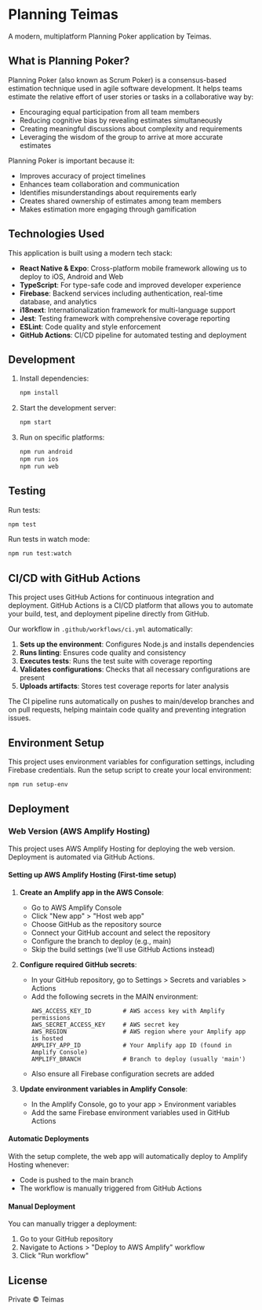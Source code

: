# Planning Teimas

A modern, multiplatform Planning Poker application by Teimas.

## What is Planning Poker?

Planning Poker (also known as Scrum Poker) is a consensus-based estimation technique used in agile software development. It helps teams estimate the relative effort of user stories or tasks in a collaborative way by:

- Encouraging equal participation from all team members
- Reducing cognitive bias by revealing estimates simultaneously
- Creating meaningful discussions about complexity and requirements
- Leveraging the wisdom of the group to arrive at more accurate estimates

Planning Poker is important because it:
- Improves accuracy of project timelines
- Enhances team collaboration and communication
- Identifies misunderstandings about requirements early
- Creates shared ownership of estimates among team members
- Makes estimation more engaging through gamification

## Technologies Used

This application is built using a modern tech stack:

- **React Native & Expo**: Cross-platform mobile framework allowing us to deploy to iOS, Android and Web
- **TypeScript**: For type-safe code and improved developer experience
- **Firebase**: Backend services including authentication, real-time database, and analytics
- **i18next**: Internationalization framework for multi-language support
- **Jest**: Testing framework with comprehensive coverage reporting
- **ESLint**: Code quality and style enforcement
- **GitHub Actions**: CI/CD pipeline for automated testing and deployment

## Development

1. Install dependencies:
   ```bash
   npm install
   ```

2. Start the development server:
   ```bash
   npm start
   ```

3. Run on specific platforms:
   ```bash
   npm run android
   npm run ios
   npm run web
   ```

## Testing

Run tests:
```bash
npm test
```

Run tests in watch mode:
```bash
npm run test:watch
```

## CI/CD with GitHub Actions

This project uses GitHub Actions for continuous integration and deployment. GitHub Actions is a CI/CD platform that allows you to automate your build, test, and deployment pipeline directly from GitHub.

Our workflow in `.github/workflows/ci.yml` automatically:

1. **Sets up the environment**: Configures Node.js and installs dependencies
2. **Runs linting**: Ensures code quality and consistency  
3. **Executes tests**: Runs the test suite with coverage reporting
4. **Validates configurations**: Checks that all necessary configurations are present
5. **Uploads artifacts**: Stores test coverage reports for later analysis

The CI pipeline runs automatically on pushes to main/develop branches and on pull requests, helping maintain code quality and preventing integration issues.

## Environment Setup

This project uses environment variables for configuration settings, including Firebase credentials. Run the setup script to create your local environment:

```bash
npm run setup-env
```

## Deployment

### Web Version (AWS Amplify Hosting)

This project uses AWS Amplify Hosting for deploying the web version. Deployment is automated via GitHub Actions.

#### Setting up AWS Amplify Hosting (First-time setup)

1. **Create an Amplify app in the AWS Console**:
   - Go to AWS Amplify Console
   - Click "New app" > "Host web app"
   - Choose GitHub as the repository source
   - Connect your GitHub account and select the repository
   - Configure the branch to deploy (e.g., main)
   - Skip the build settings (we'll use GitHub Actions instead)

2. **Configure required GitHub secrets**:
   - In your GitHub repository, go to Settings > Secrets and variables > Actions
   - Add the following secrets in the MAIN environment:
     ```
     AWS_ACCESS_KEY_ID         # AWS access key with Amplify permissions
     AWS_SECRET_ACCESS_KEY     # AWS secret key
     AWS_REGION                # AWS region where your Amplify app is hosted
     AMPLIFY_APP_ID            # Your Amplify app ID (found in Amplify Console)
     AMPLIFY_BRANCH            # Branch to deploy (usually 'main')
     ```
   - Also ensure all Firebase configuration secrets are added

3. **Update environment variables in Amplify Console**:
   - In the Amplify Console, go to your app > Environment variables
   - Add the same Firebase environment variables used in GitHub Actions

#### Automatic Deployments

With the setup complete, the web app will automatically deploy to Amplify Hosting whenever:
- Code is pushed to the main branch
- The workflow is manually triggered from GitHub Actions

#### Manual Deployment

You can manually trigger a deployment:
1. Go to your GitHub repository
2. Navigate to Actions > "Deploy to AWS Amplify" workflow
3. Click "Run workflow"

## License

Private © Teimas
